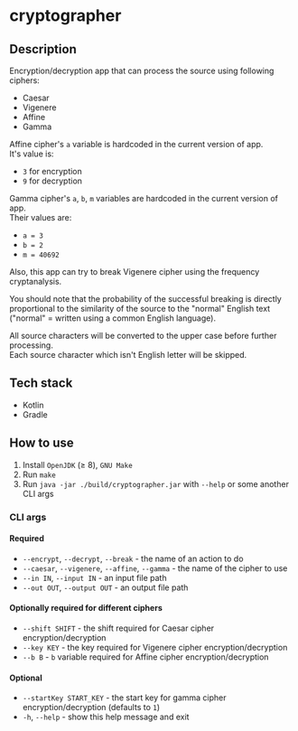 # cryptographer

## Description

Encryption/decryption app that can process the source using following ciphers:
* Caesar
* Vigenere
* Affine
* Gamma

Affine cipher's `a` variable is hardcoded in the current version of app.\
It's value is:
* `3` for encryption
* `9` for decryption

Gamma cipher's `a`, `b`, `m` variables are hardcoded in the current version of app.\
Their values are:
* `a = 3`
* `b = 2`
* `m = 40692`

Also, this app can try to break Vigenere cipher using the frequency cryptanalysis.

You should note that the probability of the successful breaking is directly proportional
to the similarity of the source to the "normal" English text
("normal" = written using a common English language).

All source characters will be converted to the upper case before further processing.\
Each source character which isn't English letter will be skipped.

## Tech stack

* Kotlin
* Gradle

## How to use

1. Install `OpenJDK` (≥ 8), `GNU Make`
2. Run `make`
3. Run `java -jar ./build/cryptographer.jar` with `--help` or some another CLI args

### CLI args

#### Required

* `--encrypt`, `--decrypt`, `--break` - the name of an action to do
* `--caesar`, `--vigenere`, `--affine`, `--gamma` - the name of the cipher to use
* `--in IN`, `--input IN` - an input file path
* `--out OUT`, `--output OUT` - an output file path

#### Optionally required for different ciphers

* `--shift SHIFT` - the shift required for Caesar cipher encryption/decryption
* `--key KEY` - the key required for Vigenere cipher encryption/decryption
* `--b B` - `b` variable required for Affine cipher encryption/decryption

#### Optional

* `--startKey START_KEY` - the start key for gamma cipher encryption/decryption (defaults to `1`)
* `-h`, `--help` - show this help message and exit
